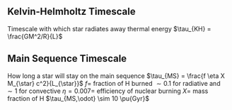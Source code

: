 
## Kelvin-Helmholtz Timescale
Timescale with which star radiates away thermal energy
$\tau_{KH} = \frac{GM^2/R}{L}$


## Main Sequence Timescale
How long a star will stay on the main sequence
$\tau_{MS} = \frac{f \eta X M_{\star} c^2}{L_{\star}}$
$f =$ fraction of H burned $\sim 0.1$ for radiative and $\sim 1$ for convective
$\eta = 0.007 =$ efficiency of nuclear burning
$X =$ mass fraction of H
$\tau_{MS,\odot} \sim 10 \pu{Gyr}$

